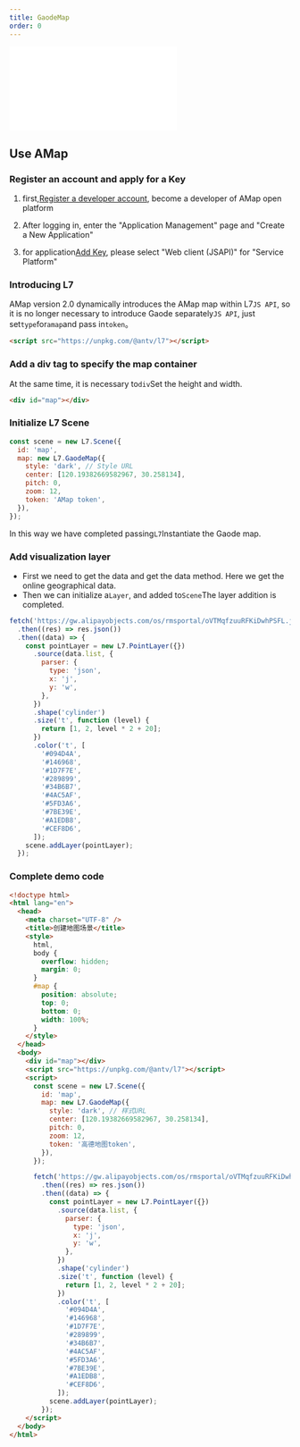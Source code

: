```yaml
---
title: GaodeMap
order: 0
---
```


<embed src="@/docs/api/common/style.md"></embed>

## Use AMap

### Register an account and apply for a Key

1. first,[Register a developer account](https://lbs.amap.com/dev/id/choose), become a developer of AMap open platform

2. After logging in, enter the "Application Management" page and "Create a New Application"

3. for application[Add Key](https://lbs.amap.com/dev/key/app), please select "Web client (JSAPI)" for "Service Platform"

### Introducing L7

AMap version 2.0 dynamically introduces the AMap map within L7`JS API`, so it is no longer necessary to introduce Gaode separately`JS API`, just set`type`for`amap`and pass in`token`。

```html
<script src="https://unpkg.com/@antv/l7"></script>
```

### Add a div tag to specify the map container

At the same time, it is necessary to`div`Set the height and width.

```html
<div id="map"></div>
```

### Initialize L7 Scene

```javascript
const scene = new L7.Scene({
  id: 'map',
  map: new L7.GaodeMap({
    style: 'dark', // Style URL
    center: [120.19382669582967, 30.258134],
    pitch: 0,
    zoom: 12,
    token: 'AMap token',
  }),
});
```

In this way we have completed passing`L7`Instantiate the Gaode map.

### Add visualization layer

- First we need to get the data and get the data method. Here we get the online geographical data.
- Then we can initialize a`Layer`, and added to`Scene`The layer addition is completed.

```javascript
fetch('https://gw.alipayobjects.com/os/rmsportal/oVTMqfzuuRFKiDwhPSFL.json')
  .then((res) => res.json())
  .then((data) => {
    const pointLayer = new L7.PointLayer({})
      .source(data.list, {
        parser: {
          type: 'json',
          x: 'j',
          y: 'w',
        },
      })
      .shape('cylinder')
      .size('t', function (level) {
        return [1, 2, level * 2 + 20];
      })
      .color('t', [
        '#094D4A',
        '#146968',
        '#1D7F7E',
        '#289899',
        '#34B6B7',
        '#4AC5AF',
        '#5FD3A6',
        '#7BE39E',
        '#A1EDB8',
        '#CEF8D6',
      ]);
    scene.addLayer(pointLayer);
  });
```

### Complete demo code

```html
<!doctype html>
<html lang="en">
  <head>
    <meta charset="UTF-8" />
    <title>创建地图场景</title>
    <style>
      html,
      body {
        overflow: hidden;
        margin: 0;
      }
      #map {
        position: absolute;
        top: 0;
        bottom: 0;
        width: 100%;
      }
    </style>
  </head>
  <body>
    <div id="map"></div>
    <script src="https://unpkg.com/@antv/l7"></script>
    <script>
      const scene = new L7.Scene({
        id: 'map',
        map: new L7.GaodeMap({
          style: 'dark', // 样式URL
          center: [120.19382669582967, 30.258134],
          pitch: 0,
          zoom: 12,
          token: '高德地图token',
        }),
      });

      fetch('https://gw.alipayobjects.com/os/rmsportal/oVTMqfzuuRFKiDwhPSFL.json')
        .then((res) => res.json())
        .then((data) => {
          const pointLayer = new L7.PointLayer({})
            .source(data.list, {
              parser: {
                type: 'json',
                x: 'j',
                y: 'w',
              },
            })
            .shape('cylinder')
            .size('t', function (level) {
              return [1, 2, level * 2 + 20];
            })
            .color('t', [
              '#094D4A',
              '#146968',
              '#1D7F7E',
              '#289899',
              '#34B6B7',
              '#4AC5AF',
              '#5FD3A6',
              '#7BE39E',
              '#A1EDB8',
              '#CEF8D6',
            ]);
          scene.addLayer(pointLayer);
        });
    </script>
  </body>
</html>
```
